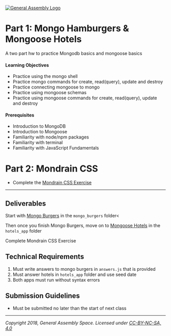 [![General Assembly Logo](/ga_cog.png)](https://generalassemb.ly)

# Part 1: Mongo Hamburgers & Mongoose Hotels

A two part hw to practice Mongodb basics and mongoose basics 

#### Learning Objectives

- Practice using the mongo shell
- Practice mongo commands for create, read(query), update and destroy
- Practice connecting mongoose to mongo
- Practice using mongoose schemas
- Practice using mongoose commands for create, read(query),  update and destroy

#### Prerequisites

- Introduction to MongoDB
- Introduction to Mongoose
- Familiarity with node/npm packages
- Familiarity with terminal
- Familiarity with JavaScript Fundamentals

# Part 2: Mondrain CSS
- Complete the [Mondrain CSS Exercise](mondrain_activity.md)

---

## Deliverables

Start with [Mongo Burgers](mongo_burgers/README.md) in the `mongo_burgers` folder<

Then once you finish Mongo Burgers, move on to [Mongoose Hotels](hotels_app/README.md) in the `hotels_app` folder

Complete Mondrain CSS Exercise


## Technical Requirements
1. Must write answers to mongo burgers in `answers.js` that is provided
2. Must answer hotels in `hotels_app` folder and use seed date
3. Both apps must run without syntax errors

## Submission Guidelines

- Must be submitted no later than the start of next class


---

*Copyright 2018, General Assembly Space. Licensed under [CC-BY-NC-SA, 4.0](https://creativecommons.org/licenses/by-nc-sa/4.0/)*
